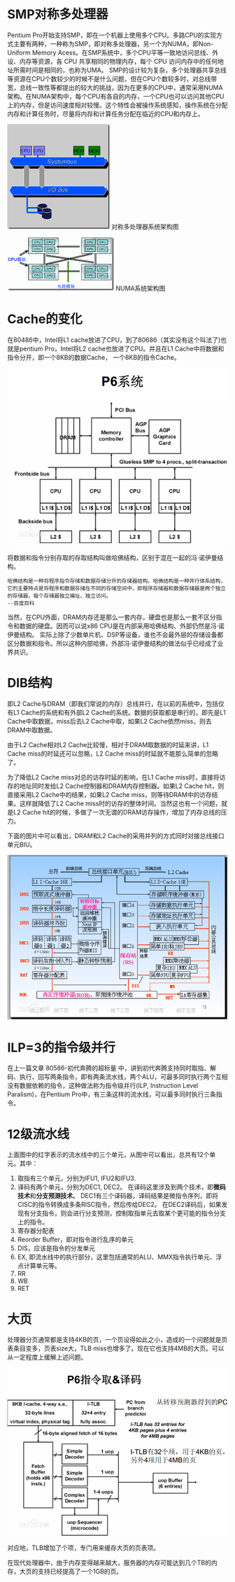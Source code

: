 # SMP对称多处理器

Pentium Pro开始支持SMP，即在一个机器上使用多个CPU。多路CPU的实现方式主要有两种，一种称为SMP，即对称多处理器，另一个为NUMA，即Non-Uniform Memory Acess。在SMP系统中，多个CPU平等一致地访问总线、外设、内存等资源，各 CPU 共享相同的物理内存，每个 CPU 访问内存中的任何地址所需时间是相同的，也称为UMA。
SMP的设计较为复杂，多个处理器共享总线等资源在CPU个数较少的时候不是什么问题，但在CPU个数较多时，对总线带宽，总线一致性等都提出的较大的挑战，因为在更多的CPU中，通常采用NUMA架构。在NUMA架构中，每个CPU有各自的内存，一个CPU也可以访问其他CPU上的内存，但是访问速度相对较慢。这个特性会被操作系统感知，操作系统在分配内存和计算任务时，尽量将内存和计算任务分配在临近的CPU和内存上。

![](../assets/clip_image001_d7728dc2-e525-4e5b-b84c-6f5a7f4de300.gif)
 对称多处理器系统架构图
 
![](../assets/clip_image003_thumb.gif)
NUMA系统架构图

# Cache的变化
在80486中，Intel将L1 cache放进了CPU，到了80686（其实没有这个叫法了)也就是pentium Pro，Intel将L2 cache也放进了CPU。并且在L1 Cache中将数据和指令分开，即一个8KB的数据Cache， 一个8KB的指令Cache。

![](../assets/5ab5c9ea15ce36d34eae08793af33a87e850b1d5.jpg.png)

将数据和指令分别存取的存取结构叫做哈佛结构，区别于混在一起的冯·诺伊曼结构。

    哈佛结构是一种将程序指令存储和数据存储分开的存储器结构。哈佛结构是一种并行体系结构，它的主要特点是将程序和数据存储在不同的存储空间中，即程序存储器和数据存储器是两个独立的存储器，每个存储器独立编址、独立访问。
    --百度百科

当然，在CPU外面，DRAM内存还是那么一套内存，硬盘也是那么一套不区分指令和数据的硬盘。因而可以说x86 CPU是在内部采用哈佛结构、外部仍然是冯·诺伊曼结构。
实际上除了少数单片机、DSP等设备，谁也不会最外层的存储设备都区分数据和指令。所以这种内部哈佛，外部冯·诺伊曼结构的做法似乎已经成了业界共识。

# DIB结构

即L2 Cache与DRAM（即我们常说的内存）总线并行，在以前的系统中，包括仅有L1 Cache的系统和有外部L2 Cache的系统。数据的获取都是串行的，即先是L1 Cache中取数据，miss后去L2 Cache中取，如果L2 Cache依然miss，则去DRAM中取数据。

由于L2 Cache相对L2 Cache比较慢，相对于DRAM取数据的时延来讲，L1 Cache miss的时延还可以忽略，L2 Cache miss的时延就不能那么简单的忽略了。

为了降低L2 Cache miss对总的访存时延的影响，在L1 Cache miss时，直接将访存的地址同时发给L2 Cache控制器和DRAM内存控制器。如果L2 Cache hit，则直接采用L2 Cache中的结果，如果L2 Cache miss，则等待DRAM中的访存结果。这样就降低了L2 Cache miss时的访存的整体时间。当然这也有一个问题，就是L2 Cache hit的时候，多做了一次无谓的DRAM访存操作，增加了内存总线的压力。

下面的图片中可以看出，DRAM和L2 Cache的采用并列的方式同时对接总线接口单元BIU。

![](../assets/72f082025aafa40fb9910494ab64034f78f01920.jpg.png)

# ILP=3的指令级并行

 在上一篇文章 80586-初代奔腾的超标量 中，讲到初代奔腾支持同时取指、解码、执行、回写两条指令，即有两条流水线，两个ALU，可最多同时执行两个互相没有数据依赖的指令，这种做法称为指令级并行(ILP, Instruction Level Paralism)，在Pentium Pro中，有三条这样的流水线，可以最多同时执行三条指令。
 
# 12级流水线

上面图中的红字表示的流水线中的三个单元，从图中可以看出，总共有12个单元。其中：
1. 取指有三个单元，分别为IFU1, IFU2和IFU3.
2. 译码有两个单元，分别为DEC1, DEC2。
在译码这里涉及到两个技术，即**微码技术**和**分支预测技术**。
DEC1有三个译码器，译码结果是微指令序列，即将CISC的指令转换成多条RISC指令，然后传给DEC2。
在DEC2译码后，如果发现有分支指令，则会进行分支预测，控制取指单元去取某个更可能的指令分支上的指令。
3. 寄存器分配表
4. Reorder Buffer，即对指令进行乱序的单元
5. DIS，应该是指令的分发单元
6. EX, 即流水线中的执行部分，这里包括通常的ALU、MMX指令执行单元、浮点计算单元等。
7. RR
8. WB
9. RET

# 大页

处理器分页通常都是支持4KB的页，一个页设得如此之小，造成的一个问题就是页表条目变多，页表size大，TLB miss也增多了。现在它也支持4MB的大页。可以从一定程度上缓解上述问题。

![](../assets/738b4710b912c8fcc8a27d84fc039245d6882121.jpg.png)

对应地，TLB增加了个项，专门用来缓存大页的页表项。

在现代处理器中，由于内存变得越来越大，服务器的内存可能达到几个TB的内存，大页的支持已经提高了一个1GB的页。